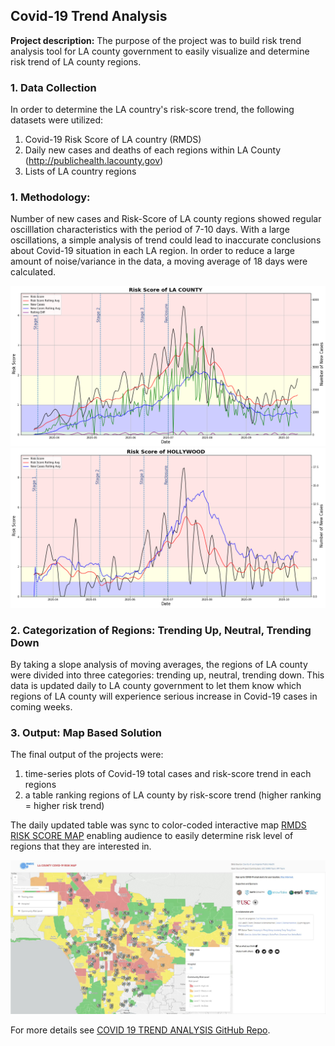 ## Covid-19 Trend Analysis

**Project description:** The purpose of the project was to build risk trend analysis tool for LA county government to easily visualize and determine risk trend of LA county regions. 

### 1. Data Collection
In order to determine the LA country's risk-score trend, the following datasets were utilized:
1. Covid-19 Risk Score of LA country (RMDS)
2. Daily new cases and deaths of each regions within LA County (http://publichealth.lacounty.gov)
3. Lists of LA country regions

### 1. Methodology:
Number of new cases and Risk-Score of LA county regions showed regular oscilllation characteristics with the period of 7-10 days. With a large oscillations, a simple analysis of trend could lead to inaccurate conclusions about Covid-19 situation in each LA region. In order to reduce a large amount of noise/variance in the data, a moving average of 18 days were calculated.

<img src="images/la_county_risk_score.png?raw=true"/>
<img src="images/hollywood_risk_score.png?raw=true"/>


### 2. Categorization of Regions: Trending Up, Neutral, Trending Down

By taking a slope analysis of moving averages, the regions of LA county were divided into three categories: trending up, neutral, trending down. This data is updated daily to LA county government to let them know which regions of LA county will experience serious increase in Covid-19 cases in coming weeks.

### 3. Output: Map Based Solution

The final output of the projects were:
1. time-series plots of Covid-19 total cases and risk-score trend in each regions
2. a table ranking regions of LA county by risk-score trend (higher ranking = higher risk trend)

The daily updated table was sync to color-coded interactive map [RMDS RISK SCORE MAP](https://grmds.org/risk/) enabling audience to easily determine risk level of regions that they are interested in.

<img src="images/la_county_risk_map.JPG?raw=true"/>

For more details see [COVID 19 TREND ANALYSIS GitHub Repo](https://github.com/kwonkh0424/Covid_19_Challenge/tree/master/risk_score_trend).

